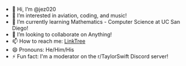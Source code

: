 - 👋 Hi, I’m @jez020
- 👀 I’m interested in aviation, coding, and music!
- 🌱 I’m currently learning Mathematics - Computer Science at UC San Diego!
- 💞️ I’m looking to collaborate on Anything!
- 📫 How to reach me: [LinkTree](https://linktr.ee/jerryucsd)
- 😄 Pronouns: He/Him/His
- ⚡ Fun fact: I'm a moderator on the r/TaylorSwift Discord server!


